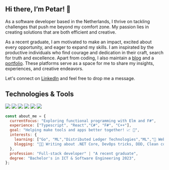 ## Hi there, I’m Petar! 👋

As a software developer based in the Netherlands, I thrive on tackling challenges that push me beyond my comfort zone. My passion lies in creating solutions that are both efficient and creative.

As a recent graduate, I am motivated to make an impact, excited about every opportunity, and eager to expand my skills. I am inspirated by the productive individuals who find courage and dedication in their craft, search for truth and excellence.
Apart from coding, I also maintain a [blog](https://blog.petemihaylov.com/categories/all) and a [portfolio](https://petemihaylov.com/). These platforms serve as a space for me to share my insights, experiences, and creative endeavors.

Let's connect on [LinkedIn](https://www.linkedin.com/in/petar-mihaylov/) and feel free to drop me a message.

## Technologies & Tools
![](https://img.shields.io/badge/.NET-5C2D91?style=for-the-badge&logoColor=white)
![](https://img.shields.io/badge/C%23-5C2D91?style=for-the-badge&logo=c-sharp&logoColor=white)
![](https://img.shields.io/badge/ELM-0077B5?style=for-the-badge&logo=elm&logoColor=white)
![](https://img.shields.io/badge/TypeScript-0077B5?style=for-the-badge&logo=typescript&logoColor=white)
![](https://img.shields.io/badge/Node.js-2bbc8a?style=for-the-badge&logo=node.js&logoColor=white)
![](https://img.shields.io/badge/Docker-2bbc8a?style=for-the-badge&logo=docker&logoColor=white)

```javascript
const about_me = {
  currentFocus: "Exploring functional programming with Elm and F#",
  experience: ["Typescript", "React","C#", "F#", "C++"],
  goal: "Helping make tools and apps better together! 📈 🚀",
  interests: {
    learning: ["Go", "ML","Distributed Ledger Technologies","ML","🦄 Web3", "CBDC"],
    blogging: "🧑‍💻 Writing about .NET Core, DevOps tricks, DDD, Clean code and blockchain",
  },
  profession: "Full-stack developer" | "A recent graduate",
  degree: "Bachelor's in ICT & Software Engineering 2023",
};
```

<!--
<a href="https://github.com/petemihaylov/petemihaylov">
  <img align="center" src="https://github-readme-stats.vercel.app/api/top-langs/?username=petemihaylov&hide=java,html,tex&title_color=ffffff&text_color=2bbc8a&icon_color=2bbc8a&bg_color=1d1f21&langs_count=4" />
</a>

<a href="https://github.com/petemihaylov/petemihaylov">
  <img align="center" src="https://github-readme-stats.vercel.app/api?username=petemihaylov&show_icons=true&line_height=27&count_private=true&title_color=ffffff&text_color=2bbc8a&icon_color=2bbc8a&bg_color=1d1f21" alt="Petar's GitHub Stats" />
</a>

<a href="https://www.buymeacoffee.com/petemihaylov" target="_blank">
  <img src="https://www.buymeacoffee.com/assets/img/custom_images/orange_img.png" alt="Buy Me A Coffee" style="height: 41px !important;width: 174px !important;box-shadow: 0px 3px 2px 0px rgba(190, 190, 190, 0.5) !important;-webkit-box-shadow: 0px 3px 2px 0px rgba(190, 190, 190, 0.5) !important;" >
</a>
-->


